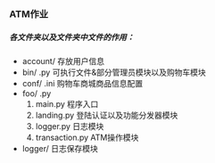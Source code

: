### ATM作业
##### 各文件夹以及文件夹中文件的作用：
* account/  存放用户信息
* bin/ .py  可执行文件&部分管理员模块以及购物车模块
* conf/ .ini  购物车商城商品信息配置
* foo/ .py
    1. main.py 程序入口
    2. landing.py  登陆认证以及功能分发器模块
    3. logger.py 日志模块
    4. transaction.py ATM操作模块
* logger/  日志保存模块